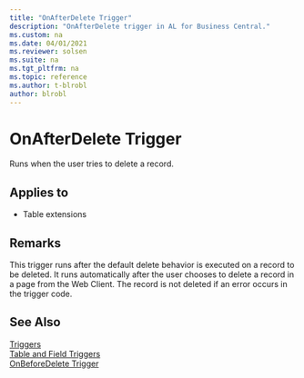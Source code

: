 ```yaml
---
title: "OnAfterDelete Trigger"
description: "OnAfterDelete trigger in AL for Business Central."
ms.custom: na
ms.date: 04/01/2021
ms.reviewer: solsen
ms.suite: na
ms.tgt_pltfrm: na
ms.topic: reference
ms.author: t-blrobl
author: blrobl
---
```


# OnAfterDelete Trigger
Runs when the user tries to delete a record. 

## Applies to  
- Table extensions 
  
## Remarks  
 This trigger runs after the default delete behavior is executed on a record to be deleted. It runs automatically after the user chooses to delete a record in a page from the Web Client. The record is not deleted if an error occurs in the trigger code. 

## See Also  
 [Triggers](devenv-triggers.md)  
 [Table and Field Triggers](devenv-table-and-field-triggers.md)    
 [OnBeforeDelete Trigger](devenv-onbeforedelete-trigger.md)    

